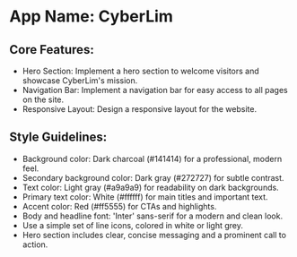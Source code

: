 # **App Name**: CyberLim

## Core Features:

- Hero Section: Implement a hero section to welcome visitors and showcase CyberLim's mission.
- Navigation Bar: Implement a navigation bar for easy access to all pages on the site.
- Responsive Layout: Design a responsive layout for the website.

## Style Guidelines:

- Background color: Dark charcoal (#141414) for a professional, modern feel.
- Secondary background color: Dark gray (#272727) for subtle contrast.
- Text color: Light gray (#a9a9a9) for readability on dark backgrounds.
- Primary text color: White (#ffffff) for main titles and important text.
- Accent color: Red (#ff5555) for CTAs and highlights.
- Body and headline font: 'Inter' sans-serif for a modern and clean look.
- Use a simple set of line icons, colored in white or light grey.
- Hero section includes clear, concise messaging and a prominent call to action.